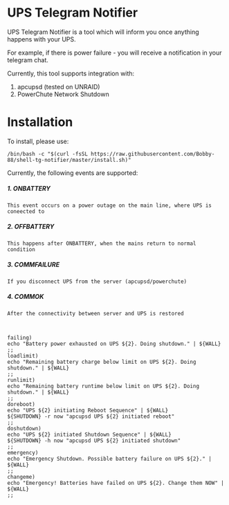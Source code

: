 # UPS Telegram Notifier

UPS Telegram Notifier is a tool which will inform you once anything happens with your UPS.

For example, if there is power failure - you will receive a notification in your telegram chat.

Currently, this tool supports integration with:
1. apcupsd (tested on UNRAID)
2. PowerChute Network Shutdown

# Installation
To install, please use:

```/bin/bash -c "$(curl -fsSL https://raw.githubusercontent.com/Bobby-88/shell-tg-notifier/master/install.sh)"```


Currently, the following events are supported:

##### 1. ONBATTERY
	This event occurs on a power outage on the main line, where UPS is coneected to

##### 2. OFFBATTERY
	This happens after ONBATTERY, when the mains return to normal condition

##### 3. COMMFAILURE
	If you disconnect UPS from the server (apcupsd/powerchute)

##### 4. COMMOK
	After the connectivity between server and UPS is restored



    failing)
	echo "Battery power exhausted on UPS ${2}. Doing shutdown." | ${WALL}
    ;;
    loadlimit)
	echo "Remaining battery charge below limit on UPS ${2}. Doing shutdown." | ${WALL}
    ;;
    runlimit)
	echo "Remaining battery runtime below limit on UPS ${2}. Doing shutdown." | ${WALL}
    ;;
    doreboot)
	echo "UPS ${2} initiating Reboot Sequence" | ${WALL}
	${SHUTDOWN} -r now "apcupsd UPS ${2} initiated reboot"
    ;;
    doshutdown)
	echo "UPS ${2} initiated Shutdown Sequence" | ${WALL}
	${SHUTDOWN} -h now "apcupsd UPS ${2} initiated shutdown"
    ;;
    emergency)
	echo "Emergency Shutdown. Possible battery failure on UPS ${2}." | ${WALL}
    ;;
    changeme)
	echo "Emergency! Batteries have failed on UPS ${2}. Change them NOW" | ${WALL}
    ;;
